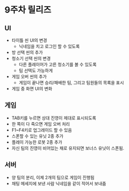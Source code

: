 9주차 릴리즈
====

UI
----
* 타이틀 씬 UI의 변경
  * 닉네임을 치고 로그인 할 수 있도록
* 방 선택 씬의 추가
* 청소기 선택 씬의 변경
  * 다른 플레이어가 고른 청소기를 볼 수 있도록
  * 팀 선택도 가능하게
* 게임 오버 씬의 추가
  * 게임이 끝나면 승리/패배한 팀, 그리고 팀원들의 목록을 표시
* 게임 중 화면 UI의 변화  

게임
----
* TAB키를 누르면 상대 진영이 제대로 표시되도록
* 한 쪽이 다 죽으면 게임 오버 처리
* F1~F4키로 업그레이드 할 수 있음
* 스폰할 수 있는 유닛 2종 추가
* 플레이 가능한 로봇 2종 추가
* 자신 팀의 진영이 비어있는 채로 유지되면 보너스 유닛이 스폰됨.

서버
----
* 양 팀의 분리, 이제 2개의 팀으로 게임이 진행됨
* 채팅 메세지에 보낸 사람 닉네임을 같이 적어서 보내줌
